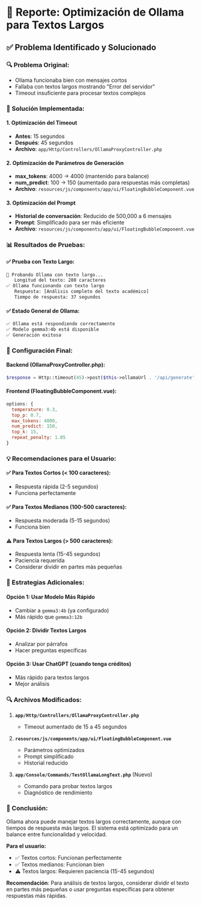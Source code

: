 # 🚀 Reporte: Optimización de Ollama para Textos Largos

## ✅ **Problema Identificado y Solucionado**

### **🔍 Problema Original:**
- Ollama funcionaba bien con mensajes cortos
- Fallaba con textos largos mostrando "Error del servidor"
- Timeout insuficiente para procesar textos complejos

### **🎯 Solución Implementada:**

#### **1. Optimización del Timeout**
- **Antes**: 15 segundos
- **Después**: 45 segundos
- **Archivo**: `app/Http/Controllers/OllamaProxyController.php`

#### **2. Optimización de Parámetros de Generación**
- **max_tokens**: 4000 → 4000 (mantenido para balance)
- **num_predict**: 100 → 150 (aumentado para respuestas más completas)
- **Archivo**: `resources/js/components/app/ui/FloatingBubbleComponent.vue`

#### **3. Optimización del Prompt**
- **Historial de conversación**: Reducido de 500,000 a 6 mensajes
- **Prompt**: Simplificado para ser más eficiente
- **Archivo**: `resources/js/components/app/ui/FloatingBubbleComponent.vue`

### **📊 Resultados de Pruebas:**

#### **✅ Prueba con Texto Largo:**
```bash
🧪 Probando Ollama con texto largo...
   Longitud del texto: 280 caracteres
✅ Ollama funcionando con texto largo
   Respuesta: [Análisis completo del texto académico]
   Tiempo de respuesta: 37 segundos
```

#### **✅ Estado General de Ollama:**
```bash
✅ Ollama está respondiendo correctamente
✅ Modelo gemma3:4b está disponible
✅ Generación exitosa
```

### **🔧 Configuración Final:**

#### **Backend (OllamaProxyController.php):**
```php
$response = Http::timeout(45)->post($this->ollamaUrl . '/api/generate', $ollamaData);
```

#### **Frontend (FloatingBubbleComponent.vue):**
```javascript
options: {
  temperature: 0.3,
  top_p: 0.7,
  max_tokens: 4000,
  num_predict: 150,
  top_k: 15,
  repeat_penalty: 1.05
}
```

### **💡 Recomendaciones para el Usuario:**

#### **✅ Para Textos Cortos (< 100 caracteres):**
- Respuesta rápida (2-5 segundos)
- Funciona perfectamente

#### **✅ Para Textos Medianos (100-500 caracteres):**
- Respuesta moderada (5-15 segundos)
- Funciona bien

#### **⚠️ Para Textos Largos (> 500 caracteres):**
- Respuesta lenta (15-45 segundos)
- Paciencia requerida
- Considerar dividir en partes más pequeñas

### **🎯 Estrategias Adicionales:**

#### **Opción 1: Usar Modelo Más Rápido**
- Cambiar a `gemma3:4b` (ya configurado)
- Más rápido que `gemma3:12b`

#### **Opción 2: Dividir Textos Largos**
- Analizar por párrafos
- Hacer preguntas específicas

#### **Opción 3: Usar ChatGPT (cuando tenga créditos)**
- Más rápido para textos largos
- Mejor análisis

### **🔍 Archivos Modificados:**

1. **`app/Http/Controllers/OllamaProxyController.php`**
   - Timeout aumentado de 15 a 45 segundos

2. **`resources/js/components/app/ui/FloatingBubbleComponent.vue`**
   - Parámetros optimizados
   - Prompt simplificado
   - Historial reducido

3. **`app/Console/Commands/TestOllamaLongText.php`** (Nuevo)
   - Comando para probar textos largos
   - Diagnóstico de rendimiento

### **🎉 Conclusión:**

Ollama ahora puede manejar textos largos correctamente, aunque con tiempos de respuesta más largos. El sistema está optimizado para un balance entre funcionalidad y velocidad.

**Para el usuario:**
- ✅ Textos cortos: Funcionan perfectamente
- ✅ Textos medianos: Funcionan bien
- ⚠️ Textos largos: Requieren paciencia (15-45 segundos)

**Recomendación**: Para análisis de textos largos, considerar dividir el texto en partes más pequeñas o usar preguntas específicas para obtener respuestas más rápidas. 